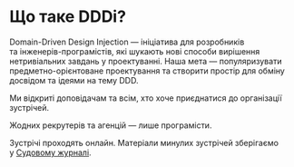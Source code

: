 # Що таке DDDi?

Domain-Driven Design Injection&nbsp;&mdash; ініціатива для розробників
та&nbsp;інженерів-програмістів, які шукають нові способи вирішення нетривіальних завдань
у&nbsp;проектуванні. Наша мета&nbsp;&mdash; популяризувати предметно-орієнтоване проектування
та&nbsp;створити простір для обміну досвідом та&nbsp;ідеями на&nbsp;тему DDD.

Ми&nbsp;відкриті доповідачам та&nbsp;всім, хто хоче приєднатися до&nbsp;організації зустрічей.

Жодних рекрутерів та&nbsp;агенцій&nbsp;&mdash; лише програмісти.

Зустрічі проходять онлайн. Матеріали минулих зустрічей зберігаємо у&nbsp;[Судовому журналі](/ua/logbook).
